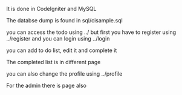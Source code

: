 It is done in CodeIgniter and MySQL

The databse dump is found in sql/cisample.sql

you can access the todo using ../
but first you have to register using ../register and you can login using ../login

you can add to do list, edit it and complete it

The completed list is in different page

you can also change the profile using ../profile

For the admin there is page also